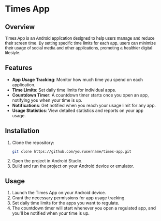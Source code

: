 # Times App

## Overview
<span style="font-family: Arial, sans-serif;">Times App is an Android application designed to help users manage and reduce their screen time. By setting specific time limits for each app, users can minimize their usage of social media and other applications, promoting a healthier digital lifestyle.</span>

## Features
- **App Usage Tracking**: Monitor how much time you spend on each application.
- **Time Limits**: Set daily time limits for individual apps.
- **Countdown Timer**: A countdown timer starts once you open an app, notifying you when your time is up.
- **Notifications**: Get notified when you reach your usage limit for any app.
- **Usage Statistics**: View detailed statistics and reports on your app usage.

## Installation
1. Clone the repository:
    ```bash
    git clone https://github.com/yourusername/times-app.git
    ```
2. Open the project in Android Studio.
3. Build and run the project on your Android device or emulator.

## Usage
1. Launch the Times App on your Android device.
2. Grant the necessary permissions for app usage tracking.
3. Set daily time limits for the apps you want to regulate.
4. The countdown timer will start whenever you open a regulated app, and you'll be notified when your time is up.

